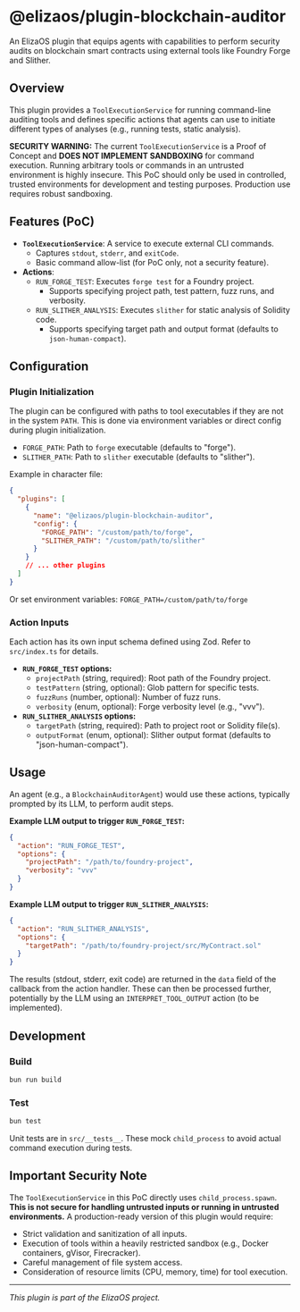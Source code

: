 # @elizaos/plugin-blockchain-auditor

An ElizaOS plugin that equips agents with capabilities to perform security audits on blockchain smart contracts using external tools like Foundry Forge and Slither.

## Overview

This plugin provides a `ToolExecutionService` for running command-line auditing tools and defines specific actions that agents can use to initiate different types of analyses (e.g., running tests, static analysis).

**SECURITY WARNING:** The current `ToolExecutionService` is a Proof of Concept and **DOES NOT IMPLEMENT SANDBOXING** for command execution. Running arbitrary tools or commands in an untrusted environment is highly insecure. This PoC should only be used in controlled, trusted environments for development and testing purposes. Production use requires robust sandboxing.

## Features (PoC)

-   **`ToolExecutionService`**: A service to execute external CLI commands.
    -   Captures `stdout`, `stderr`, and `exitCode`.
    -   Basic command allow-list (for PoC only, not a security feature).
-   **Actions**:
    -   `RUN_FORGE_TEST`: Executes `forge test` for a Foundry project.
        -   Supports specifying project path, test pattern, fuzz runs, and verbosity.
    -   `RUN_SLITHER_ANALYSIS`: Executes `slither` for static analysis of Solidity code.
        -   Supports specifying target path and output format (defaults to `json-human-compact`).

## Configuration

### Plugin Initialization
The plugin can be configured with paths to tool executables if they are not in the system `PATH`. This is done via environment variables or direct config during plugin initialization.

-   `FORGE_PATH`: Path to `forge` executable (defaults to "forge").
-   `SLITHER_PATH`: Path to `slither` executable (defaults to "slither").

Example in character file:
```json
{
  "plugins": [
    {
      "name": "@elizaos/plugin-blockchain-auditor",
      "config": {
        "FORGE_PATH": "/custom/path/to/forge",
        "SLITHER_PATH": "/custom/path/to/slither"
      }
    }
    // ... other plugins
  ]
}
```
Or set environment variables: `FORGE_PATH=/custom/path/to/forge`

### Action Inputs
Each action has its own input schema defined using Zod. Refer to `src/index.ts` for details.

-   **`RUN_FORGE_TEST` options:**
    -   `projectPath` (string, required): Root path of the Foundry project.
    -   `testPattern` (string, optional): Glob pattern for specific tests.
    -   `fuzzRuns` (number, optional): Number of fuzz runs.
    -   `verbosity` (enum, optional): Forge verbosity level (e.g., "vvv").
-   **`RUN_SLITHER_ANALYSIS` options:**
    -   `targetPath` (string, required): Path to project root or Solidity file(s).
    -   `outputFormat` (enum, optional): Slither output format (defaults to "json-human-compact").


## Usage

An agent (e.g., a `BlockchainAuditorAgent`) would use these actions, typically prompted by its LLM, to perform audit steps.

**Example LLM output to trigger `RUN_FORGE_TEST`:**
```json
{
  "action": "RUN_FORGE_TEST",
  "options": {
    "projectPath": "/path/to/foundry-project",
    "verbosity": "vvv"
  }
}
```

**Example LLM output to trigger `RUN_SLITHER_ANALYSIS`:**
```json
{
  "action": "RUN_SLITHER_ANALYSIS",
  "options": {
    "targetPath": "/path/to/foundry-project/src/MyContract.sol"
  }
}
```
The results (stdout, stderr, exit code) are returned in the `data` field of the callback from the action handler. These can then be processed further, potentially by the LLM using an `INTERPRET_TOOL_OUTPUT` action (to be implemented).

## Development

### Build
```bash
bun run build
```

### Test
```bash
bun test
```
Unit tests are in `src/__tests__`. These mock `child_process` to avoid actual command execution during tests.

## Important Security Note
The `ToolExecutionService` in this PoC directly uses `child_process.spawn`. **This is not secure for handling untrusted inputs or running in untrusted environments.** A production-ready version of this plugin would require:
-   Strict validation and sanitization of all inputs.
-   Execution of tools within a heavily restricted sandbox (e.g., Docker containers, gVisor, Firecracker).
-   Careful management of file system access.
-   Consideration of resource limits (CPU, memory, time) for tool execution.

---

*This plugin is part of the ElizaOS project.*
